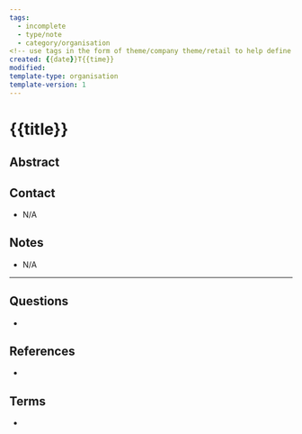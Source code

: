 ```yaml
---
tags:
  - incomplete
  - type/note
  - category/organisation
<!-- use tags in the form of theme/company theme/retail to help define type of organisation -->
created: {{date}}T{{time}}
modified: 
template-type: organisation
template-version: 1
---
```


# {{title}}

##  Abstract
<!-- Short abstract of the ORGANISATION -->

## Contact
<!-- List various contact details -->
- N/A


## Notes
<!-- The main content of my thoughts really -->
- N/A


---
## Questions
<!-- What remains for you to consider? --> 
- 

## References
<!-- Links to pages not referenced in the content -->
-

## Terms
<!-- Links to terms which maybe useful -->
- 

